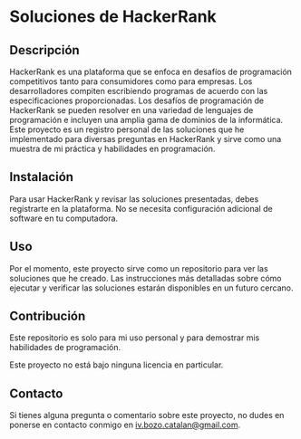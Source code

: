 # Soluciones de HackerRank
## Descripción

HackerRank es una plataforma que se enfoca en desafíos de programación competitivos tanto para consumidores como para empresas. Los desarrolladores compiten escribiendo programas de acuerdo con las especificaciones proporcionadas. Los desafíos de programación de HackerRank se pueden resolver en una variedad de lenguajes de programación e incluyen una amplia gama de dominios de la informática. Este proyecto es un registro personal de las soluciones que he implementado para diversas preguntas en HackerRank y sirve como una muestra de mi práctica y habilidades en programación.
## Instalación

Para usar HackerRank y revisar las soluciones presentadas, debes registrarte en la plataforma. No se necesita configuración adicional de software en tu computadora.

## Uso
Por el momento, este proyecto sirve como un repositorio para ver las soluciones que he creado. Las instrucciones más detalladas sobre cómo ejecutar y verificar las soluciones estarán disponibles en un futuro cercano.

## Contribución

Este repositorio es solo para mi uso personal y para demostrar mis habilidades de programación.

Este proyecto no está bajo ninguna licencia en particular.
## Contacto

Si tienes alguna pregunta o comentario sobre este proyecto, no dudes en ponerse en contacto conmigo en iv.bozo.catalan@gmail.com.
